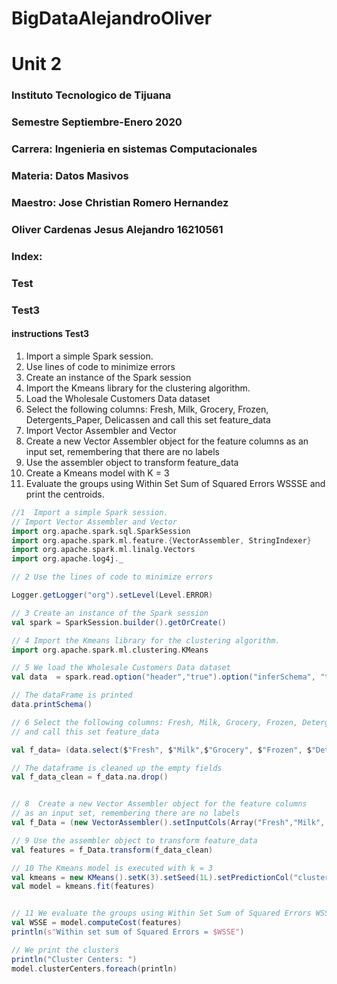 # BigDataAlejandroOliver

# Unit 2

###  Instituto Tecnologico de Tijuana
### Semestre Septiembre-Enero 2020 
###  Carrera: Ingenieria en sistemas Computacionales
###  Materia: Datos Masivos
###  Maestro: Jose Christian Romero Hernandez
###   Oliver Cardenas Jesus Alejandro  16210561 



###  Index:
###  Test

### Test3
####   instructions Test3

1. Import a simple Spark session.
2. Use lines of code to minimize errors
3. Create an instance of the Spark session
4. Import the Kmeans library for the clustering algorithm.
5. Load the Wholesale Customers Data dataset
6. Select the following columns: Fresh, Milk, Grocery, Frozen, Detergents_Paper, Delicassen and call this set feature_data
7. Import Vector Assembler and Vector
8. Create a new Vector Assembler object for the feature columns as an input set, remembering that there are no labels
9. Use the assembler object to transform feature_data
10. Create a Kmeans model with K = 3
11. Evaluate the groups using Within Set Sum of Squared Errors WSSSE and print the centroids.

```scala
//1  Import a simple Spark session.
// Import Vector Assembler and Vector
import org.apache.spark.sql.SparkSession
import org.apache.spark.ml.feature.{VectorAssembler, StringIndexer}
import org.apache.spark.ml.linalg.Vectors
import org.apache.log4j._

// 2 Use the lines of code to minimize errors

Logger.getLogger("org").setLevel(Level.ERROR)

// 3 Create an instance of the Spark session
val spark = SparkSession.builder().getOrCreate()

// 4 Import the Kmeans library for the clustering algorithm.
import org.apache.spark.ml.clustering.KMeans

// 5 We load the Wholesale Customers Data dataset
val data  = spark.read.option("header","true").option("inferSchema", "true").format("csv").load("Wholesale customers data.csv")

// The dataFrame is printed
data.printSchema()

// 6 Select the following columns: Fresh, Milk, Grocery, Frozen, Detergents_Paper, Delicassen
// and call this set feature_data

val f_data= (data.select($"Fresh", $"Milk",$"Grocery", $"Frozen", $"Detergents_Paper", $"Delicassen"))

// The dataframe is cleaned up the empty fields
val f_data_clean = f_data.na.drop()


// 8  Create a new Vector Assembler object for the feature columns
// as an input set, remembering there are no labels
val f_Data = (new VectorAssembler().setInputCols(Array("Fresh","Milk", "Grocery","Frozen", "Detergents_Paper","Delicassen")).setOutputCol("features"))

// 9 Use the assembler object to transform feature_data
val features = f_Data.transform(f_data_clean)

// 10 The Kmeans model is executed with k = 3
val kmeans = new KMeans().setK(3).setSeed(1L).setPredictionCol("cluster")
val model = kmeans.fit(features)


// 11 We evaluate the groups using Within Set Sum of Squared Errors WSSSE and
val WSSE = model.computeCost(features)
println(s"Within set sum of Squared Errors = $WSSE")

// We print the clusters
println("Cluster Centers: ")
model.clusterCenters.foreach(println)
```
